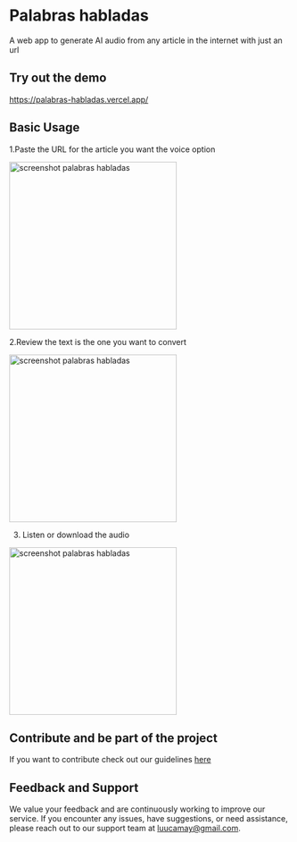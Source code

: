 # Palabras habladas

A web app to generate AI audio from any article in the internet with just an url

## Try out the demo
https://palabras-habladas.vercel.app/

## Basic Usage
1.Paste the URL for the article you want the voice option

<img src="https://github.com/luucamay/palabras-habladas/assets/15850514/e29a68a8-4a29-4f59-b2a2-f16b48c1fb29" alt="screenshot palabras habladas" width="300"/>

2.Review the text is the one you want to convert

<img src="https://github.com/luucamay/palabras-habladas/assets/15850514/106d911d-9f2a-4265-98f8-d79cf80672c0" alt="screenshot palabras habladas" width="300"/>

3. Listen or download the audio

<img src="https://github.com/luucamay/palabras-habladas/assets/15850514/74286441-27b5-4de0-bcc0-a3ec64945ffc" alt="screenshot palabras habladas" width="300"/>

## Contribute and be part of the project
If you want to contribute check out our guidelines [here](https://github.com/luucamay/palabras-habladas/blob/main/CONTRIBUTING.md)

## Feedback and Support
We value your feedback and are continuously working to improve our service. If you encounter any issues, have suggestions, or need assistance, please reach out to our support team at luucamay@gmail.com.
